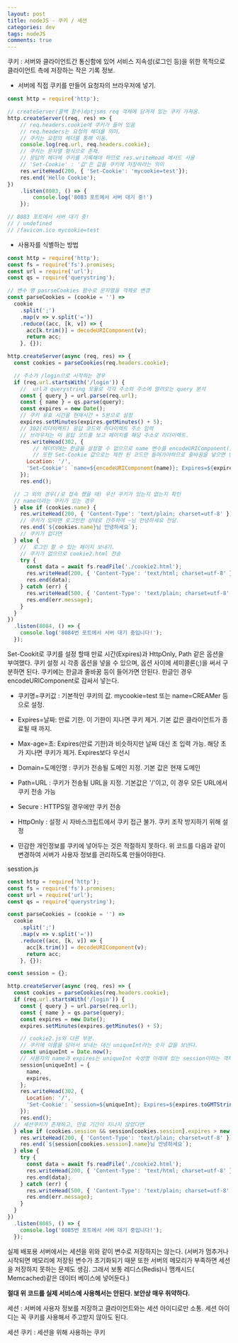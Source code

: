```yaml
---  
layout: post
title: nodeJS - 쿠키 / 세션
categories: dev
tags: nodeJS
comments: true
---
```


쿠키 : 서버와 클라이언트간 통신함에 있어 서비스 지속성(로그인 등)을 위한 목적으로 클라이언트 측에 저장하는 작은 기록 정보.

- 서버에 직접 쿠키를 만들어 요청자의 브라우저에 넣기.

```js
const http = require('http');

// createServer(콜백 함수)dptjsms req 객체에 담겨져 있는 쿠키 가져옴.
http.createServer((req, res) => {
    // req.headers.cookie에 쿠키가 들어 있음
    // req.headers는 요청의 헤더를 의미.
    // 쿠키는 요청의 헤더를 통해 이동.
    console.log(req.url, req.headers.cookie);
    // 쿠키는 문자열 형식으로 존재. 
    // 응답의 헤더에 쿠키를 기록해야 하므로 res.writeHead 메서드 사용
    // 'Set-Cookie' : '값'은 값을 쿠키에 저장하라는 의미
    res.writeHead(200, { 'Set-Cookie': 'mycookie=test'});
    res.end('Hello Cookie');
})
    .listen(8083, () => {
        console.log('8083 포트에서 서버 대기 중!')
    });

// 8083 포트에서 서버 대기 중!
// / undefined
// /favicon.ico mycookie=test
```

- 사용자를 식별하는 방법

```js
const http = require('http');
const fs = require('fs').promises;
const url = require('url');
const qs = require('querystring');

// 변수 명 pasrseCookies 함수로 문자열을 객체로 변경
const parseCookies = (cookie = '') =>
  cookie
    .split(';')
    .map(v => v.split('='))
    .reduce((acc, [k, v]) => {
      acc[k.trim()] = decodeURIComponent(v);
      return acc;
    }, {});

http.createServer(async (req, res) => {
  const cookies = parseCookies(req.headers.cookie);

  // 주소가 /login으로 시작하는 경우
  if (req.url.startsWith('/login')) {
    //  url과 querystring 모듈로 각각 주소와 주소에 딸려오는 query 분석
    const { query } = url.parse(req.url);
    const { name } = qs.parse(query);
    const expires = new Date();
    // 쿠키 유효 시간을 현재시간 + 5분으로 설정
    expires.setMinutes(expires.getMinutes() + 5);
    // 302(리다이렉트) 응답 코드와 리다이렉트 주소 입력
    // 브라우저는 이 응답 코드를 보고 페이지를 해당 주소로 리다이렉트.
    res.writeHead(302, {
        // 헤더더에는 한글을 설정할 수 없으므로 name 변수를 encodeURIComponent() 메서드로 인코딩
        // 또한 Set-Cookie 값으로는 제한 된 코드만 들어가야하므로 줄바꿈을 넣으면 안된다.
      Location: '/',
      'Set-Cookie': `name=${encodeURIComponent(name)}; Expires=${expires.toGMTString()}; HttpOnly; Path=/`,
    });
    res.end();

  // 그 외의 경우(/로 접속 했을 때) 우선 쿠키가 있는지 없는지 확인
  // name이라는 쿠키가 있는 경우
  } else if (cookies.name) {
    res.writeHead(200, { 'Content-Type': 'text/plain; charset=utf-8' });
    // 쿠키가 있따면 로그인한 상태로 간주하여 ~님 안녕하세요 전달.
    res.end(`${cookies.name}님 안녕하세요`);
    // 쿠키가 없다면
  } else {
    //  로그인 할 수 있는 페이지 보내기.
    // 쿠키가 없으므로 cookie2.html 전송
    try {
      const data = await fs.readFile('./cookie2.html');
      res.writeHead(200, { 'Content-Type': 'text/html; charset=utf-8' });
      res.end(data);
    } catch (err) {
      res.writeHead(500, { 'Content-Type': 'text/plain; charset=utf-8' });
      res.end(err.message);
    }
  }
})
  .listen(8084, () => {
    console.log('8084번 포트에서 서버 대기 중입니다!');
  });
```

Set-Cookit로 쿠키를 설정 할때 만료 시간(Expires)과 HttpOnly, Path 같은 옵션을 부여했다. 쿠키 설정 시 각종 옵션을 넣을 수 있으며, 옵션 사이에 세미콜론(;)을 써서 구분하면 된다. 쿠키에는 한글과 줄바꿈 등이 들어가면 안된다. 한글인 경우 encodeURIComponent로 감싸서 넣는다.

- 쿠키명=쿠키값 : 기본적인 쿠키의 값. mycookie=test 또는 name=CREAMer 등으로 설정.
- Expires=날짜: 만료 기한. 이 기한이 지나면 쿠키 제거. 기본 값은 클라이언트가 종료될 때 까지.
- Max-age=초: Expires(만료 기한)과 비슷하지만 날짜 대신 초 입력 가능. 해당 초가 지나면 쿠키가 제거. Expires보다 우선시
- Domain=도메인명 : 쿠키가 전송될 도메인 지정. 기본 값은 현재 도메인
- Path=URL : 쿠키가 전송될 URL을 지정. 기본값은 '/'이고, 이 경우 모든 URL에서 쿠키 전송 가능
- Secure : HTTPS일 경우에만 쿠키 전송
- HttpOnly : 설정 시 자바스크립트에서 쿠키 접근 불가. 쿠키 조작 방지하기 위해 설정


- 민감한 개인정보를 쿠키에 넣어두는 것은 적절하지 못하다. 위 코드를 다음과 같이 변경하여 서버가 사용자 정보를 관리하도록 만들어야한다.

sesstion.js

```js
const http = require('http');
const fs = require('fs').promises;
const url = require('url');
const qs = require('querystring');

const parseCookies = (cookie = '') =>
  cookie
    .split(';')
    .map(v => v.split('='))
    .reduce((acc, [k, v]) => {
      acc[k.trim()] = decodeURIComponent(v);
      return acc;
    }, {});

const session = {};

http.createServer(async (req, res) => {
  const cookies = parseCookies(req.headers.cookie);
  if (req.url.startsWith('/login')) {
    const { query } = url.parse(req.url);
    const { name } = qs.parse(query);
    const expires = new Date();
    expires.setMinutes(expires.getMinutes() + 5);

    // cookie2.js와 다른 부분.
    // 쿠키에 이름을 담아서 보내는 대신 uniqueInt라는 숫자 값을 보낸다.
    const uniqueInt = Date.now();
    // 사용자의 name과 expires는 uniqueInt 속성명 아래에 있는 session이라는 객체에 대신 저장
    session[uniqueInt] = {
      name,
      expires,
    };
    res.writeHead(302, {
      Location: '/',
      'Set-Cookie': `session=${uniqueInt}; Expires=${expires.toGMTString()}; HttpOnly; Path=/`,
    });
    res.end();
  // 세션쿠키가 존재하고, 만료 기간이 지나지 않았다면
  } else if (cookies.session && session[cookies.session].expires > new Date()) {
    res.writeHead(200, { 'Content-Type': 'text/plain; charset=utf-8' });
    res.end(`${session[cookies.session].name}님 안녕하세요`);
  } else {
    try {
      const data = await fs.readFile('./cookie2.html');
      res.writeHead(200, { 'Content-Type': 'text/html; charset=utf-8' });
      res.end(data);
    } catch (err) {
      res.writeHead(500, { 'Content-Type': 'text/plain; charset=utf-8' });
      res.end(err.message);
    }
  }
})
  .listen(8085, () => {
    console.log('8085번 포트에서 서버 대기 중입니다!');
  });
```
실제 배포용 서버에서는 세션을 위와 같이 변수로 저장하지는 않는다. (서버가 멈추거나 시작되면 메모리에 저장된 변수가 초기화되기 때문 또한 서버의 메모리가 부족하면 세션을 저장하지 못하는 문제도 생김. 그래서 보통 레디스(Redis)나 맴캐시드( Memcached)같은 데이터 베이스에 넣어둔다.)

**절대 위 코드를 실제 서비스에 사용해서는 안된다. 보안상 매우 취약하다.**

세션 : 서버에 사용자 정보를 저장하고 클라이언트와는 세션 아이디로만 소통. 세션 아이디는 꼭 쿠키를 사용해서 주고받지 않아도 된다. 

세션 쿠키 : 세션을 위해 사용하는 쿠키
